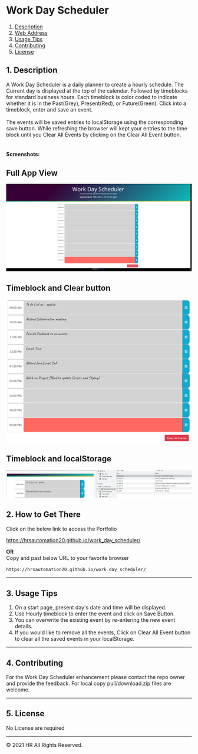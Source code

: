 # Work Day Scheduler

1. [Description](#desc)
2. [Web Address](#web)
3. [Usage Tips](#usage)
4. [Contributing](#contr)
5. [License](#license)

<a name="desc"></a>

## 1. Description

A Work Day Scheduler is a daily planner to create a hourly schedule. The Current day is displayed at the top of the calendar. Followed by timeblocks for standard business hours. Each timeblock is color coded to indicate whether it is in the Past(Grey), Present(Red), or Future(Green). Click into a timeblock, enter and save an event.
<br>
<br>
The events will be saved entries to localStorage using the corresponding save button. While refreshing the browser will kept your entries to the time block until you Clear All Events by clicking on the Clear All Event button.
<br>
<br>

#### Screenshots:

## Full App View

![Top-Page-Area](./assets/images/workdayscheduler.PNG "Top-Page-Area")

## Timeblock and Clear button

![Top-Page-Area](./assets/images/workdayscheduler1.PNG "Top-Page-Area")

## Timeblock and localStorage

![Top-Page-Area](./assets/images/workdayscheduler2.PNG "Top-Page-Area")

<a name="web"></a>

## 2. How to Get There

Click on the below link to access the Portfolio

https://hrsautomation20.github.io/work_day_scheduler/

<b>OR</b><br> Copy and past below URL to your favorite browser

```html
https://hrsautomation20.github.io/work_day_scheduler/
```

---

<a name="usage"></a>

## 3. Usage Tips

1. On a start page, present day's date and time will be displayed.
2. Use Hourly timeblock to enter the event and click on Save Button.
3. You can overwrite the existing event by re-entering the new event details.
4. If you would like to remove all the events, Click on Clear All Event button to clear all the saved events in your localStorage.

---

<a name="contr"></a>

## 4. Contributing

For the Work Day Scheduler enhancement please contact the repo owner and provide the feedback. For local copy pull/download.zip files are welcome.

---

<a name="license"></a>

## 5. License

No License are required

---

© 2021 HR All Rights Reserved.

